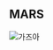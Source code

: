 ## MARS

![가즈아](https://user-images.githubusercontent.com/10272119/149622693-76e8b610-ad1a-491e-bef0-be923207842c.jpeg)
